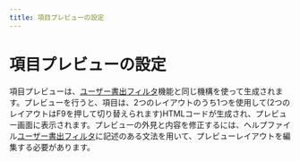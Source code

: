 ```yaml
---
title: 項目プレビューの設定
---
```


# 項目プレビューの設定

項目プレビューは、[ユーザー書出フィルタ](CustomExports.md)機能と同じ機構を使って生成されます。プレビューを行うと、項目は、2つのレイアウトのうち1つを使用して(2つのレイアウトはF9を押して切り替えられます)HTMLコードが生成され、プレビュー画面に表示されます。プレビューの外見と内容を修正するには、ヘルプファイル[ユーザー書出フィルタ](CustomExports.md)に記述のある文法を用いて、プレビューレイアウトを編集する必要があります。
